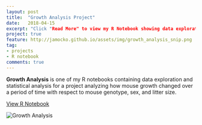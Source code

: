 ```yaml
---
layout: post
title:  "Growth Analysis Project"
date:   2018-04-15
excerpt: "Click "Read More" to view my R Notebook showing data exploration and analysis"
project: true
feature: http://jamocko.github.io/assets/img/growth_analysis_snip.png
tag:
- projects
- R notebook
comments: true
---
```


<b>Growth Analysis</b> is one of my R notebooks containing data exploration and statistical analysis for a project analyzing how mouse growth changed over a period of time with respect to mouse genotype, sex, and litter size.

<div markdown="0"><a href="http://juliemocko.com/notebooks/growth-analysis/" class="btn btn-info">View R Notebook</a></div>

![Growth Analysis](http://jamocko.github.io/assets/img/growth_analysis.png)    


 
